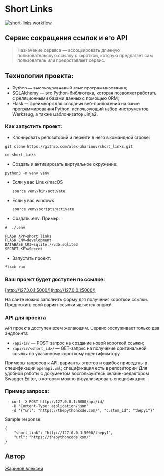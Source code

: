 # Short Links

[![short-links workflow](https://github.com/alex-zharinov/short_links/actions/workflows/main.yml/badge.svg)](https://github.com/alex-zharinov/short_links/actions/workflows/main.yml)

## Сервис сокращения ссылок и его API
> Назначение сервиса — ассоциировать длинную пользовательскую ссылку с короткой, которую предлагает сам пользователь или предоставляет сервис.

## Технологии проекта:
- Python — высокоуровневый язык программирования;
- SQLAlchemy — это Python-библиотека, которая позволяет работать с реляционными базами данных с помощью ORM;
- Flask — фреймворк для создания веб-приложений на языке программирования Python, использующий набор инструментов Werkzeug, а также шаблонизатор Jinja2.

### Как запустить проект:
- Клонировать репозиторий и перейти в него в командной строке:
```
git clone https://github.com/alex-zharinov/short_links.git
```
```
cd short_links
```
- Cоздать и активировать виртуальное окружение:
```
python3 -m venv venv
```
* Если у вас Linux/macOS
    ```
    source venv/bin/activate
    ```
* Если у вас windows
    ```
    source venv/scripts/activate
    ```
- Создать .env. Пример:
```
#  ./.env

FLASK_APP=short_links
FLASK_ENV=development
DATABASE_URI=sqlite:///db.sqlite3
SECRET_KEY=Secret
```
- Запустить проект:
```
flask run
```

### Ваш проект будет доступен по ссылке:
[http://127.0.0.1:5000/](http://127.0.0.1:5000/)

На сайте можно заполнить форму для получения короткой ссылки. Предложить свой варинт ссылки является опцией.

### API для проекта
API проекта доступен всем желающим. Сервис обслуживает только два эндпоинта:
- `/api/id/` — POST-запрос на создание новой короткой ссылки;
- `/api/id/<short_id>/` — GET-запрос на получение оригинальной ссылки по указанному короткому идентификатору.

Примеры запросов к API, варианты ответов и ошибок приведены в спецификации `openapi.yml`; спецификация есть в репозитории.
Для удобной работы с документом воспользуйтесь онлайн-редактором Swagger Editor, в котором можно визуализировать спецификацию.

### Пример запроса:
```
 - curl -X POST http://127.0.0.1:5000/api/id/
   -H 'Content-Type: application/json'
   -d '{"url": "https://thepythoncode.com/", "custom_id": "thepy1"}'
```
Sample response:
```
{
    "short_link": "http://127.0.0.1:5000/thepy1",
    "url": "https://thepythoncode.com/"
}
```

## Автор
[Жаринов Алексей](https://github.com/alex-zharinov)
